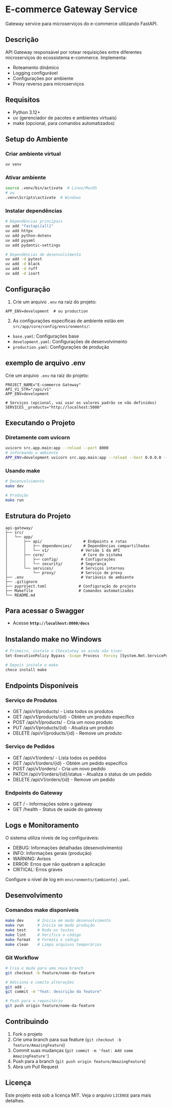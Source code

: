 # E-commerce Gateway Service

Gateway service para microserviços do e-commerce utilizando FastAPI.

## Descrição

API Gateway responsável por rotear requisições entre diferentes microserviços do ecossistema e-commerce. Implementa:
- Roteamento dinâmico
- Logging configurável
- Configurações por ambiente
- Proxy reverso para microserviços

## Requisitos

- Python 3.12+
- uv (gerenciador de pacotes e ambientes virtuais)
- make (opcional, para comandos automatizados)

## Setup do Ambiente

### Criar ambiente virtual
```bash
uv venv
```

### Ativar ambiente
```bash
source .venv/bin/activate  # Linux/MacOS
# ou
.venv\Scripts\activate  # Windows
```

### Instalar dependências
```bash
# Dependências principais
uv add "fastapi[all]"
uv add httpx
uv add python-dotenv
uv add pyyaml
uv add pydantic-settings

# Dependências de desenvolvimento
uv add -d pytest
uv add -d black
uv add -d ruff
uv add -d isort
```

## Configuração

1. Crie um arquivo `.env` na raiz do projeto:
```env
APP_ENV=development  # ou production
```

2. As configurações específicas de ambiente estão em `src/app/core/config/environments/`:
- `base.yaml`: Configurações base
- `development.yaml`: Configurações de desenvolvimento
- `production.yaml`: Configurações de produção

## exemplo de arquivo .env
Crie um arquivo `.env` na raiz do projeto:

```env
PROJECT_NAME="E-commerce Gateway"
API_V1_STR="/api/v1"
APP_ENV=development

# Serviços (opcional, vai usar os valores padrão se não definidos)
SERVICES__products="http://localhost:5000"
```

## Executando o Projeto

### Diretamente com uvicorn
```bash	
uvicorn src.app.main:app --reload --port 8000
# informando o ambiente
APP_ENV=development uvicorn src.app.main:app --reload --host 0.0.0.0 --port 8000
```

### Usando make
```bash
# Desenvolvimento
make dev

# Produção
make run
```

## Estrutura do Projeto

```
api-gateway/
├── src/
│   └── app/
│       ├── api/                  # Endpoints e rotas
│       │   ├── dependencies/     # Dependências compartilhadas
│       │   └── v1/              # Versão 1 da API
│       ├── core/                 # Core do sistema
│       │   ├── config/          # Configurações
│       │   └── security/        # Segurança
│       └── services/            # Serviços internos
│           └── proxy/           # Serviço de proxy
├── .env                         # Variáveis de ambiente
├── .gitignore
├── pyproject.toml              # Configuração do projeto
├── Makefile                    # Comandos automatizados
└── README.md
```

## Para acessar o Swagger
- Acesse **`http://localhost:8000/docs`**

## Instalando make no Windows

```bash	
# Primeiro, instale o Chocolatey se ainda não tiver
Set-ExecutionPolicy Bypass -Scope Process -Force; [System.Net.ServicePointManager]::SecurityProtocol = [System.Net.ServicePointManager]::SecurityProtocol -bor 3072; iex ((New-Object System.Net.WebClient).DownloadString('https://community.chocolatey.org/install.ps1'))

# Depois instale o make
choco install make
```

## Endpoints Disponíveis

### Serviço de Produtos
- GET /api/v1/products/ - Lista todos os produtos
- GET /api/v1/products/{id} - Obtém um produto específico
- POST /api/v1/products/ - Cria um novo produto
- PUT /api/v1/products/{id} - Atualiza um produto
- DELETE /api/v1/products/{id} - Remove um produto

### Serviço de Pedidos
- GET /api/v1/orders/ - Lista todos os pedidos
- GET /api/v1/orders/{id} - Obtém um pedido específico
- POST /api/v1/orders/ - Cria um novo pedido
- PATCH /api/v1/orders/{id}/status - Atualiza o status de um pedido
- DELETE /api/v1/orders/{id} - Remove um pedido

### Endpoints do Gateway
- GET / - Informações sobre o gateway
- GET /health - Status de saúde do gateway

## Logs e Monitoramento

O sistema utiliza níveis de log configuráveis:
- DEBUG: Informações detalhadas (desenvolvimento)
- INFO: Informações gerais (produção)
- WARNING: Avisos
- ERROR: Erros que não quebram a aplicação
- CRITICAL: Erros graves

Configure o nível de log em `environments/{ambiente}.yaml`.

## Desenvolvimento

### Comandos make disponíveis
```bash
make dev      # Inicia em modo desenvolvimento
make run      # Inicia em modo produção
make test     # Roda os testes
make lint     # Verifica o código
make format   # Formata o código
make clean    # Limpa arquivos temporários
```

### Git Workflow
```bash
# Cria e muda para uma nova branch
git checkout -b feature/nome-da-feature

# Adiciona e comita alterações
git add .
git commit -m "feat: descrição da feature"

# Push para o repositório
git push origin feature/nome-da-feature
```

## Contribuindo

1. Fork o projeto
2. Crie uma branch para sua feature (`git checkout -b feature/AmazingFeature`)
3. Commit suas mudanças (`git commit -m 'feat: Add some AmazingFeature'`)
4. Push para a branch (`git push origin feature/AmazingFeature`)
5. Abra um Pull Request

## Licença

Este projeto está sob a licença MIT. Veja o arquivo `LICENSE` para mais detalhes.